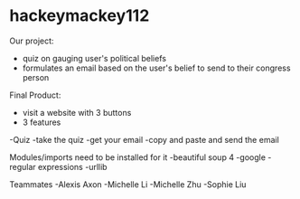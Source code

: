 # hackeymackey112

Our project:
- quiz on gauging user's political beliefs
- formulates an email based on the user's belief to send to their congress person

Final Product:
- visit a website with 3 buttons
- 3 features

-Quiz
  -take the quiz
  -get your email
  -copy and paste and send the email

Modules/imports need to be installed for it
  -beautiful soup 4
  -google
  -regular expressions
  -urllib 
  
Teammates
  -Alexis Axon
  -Michelle Li
  -Michelle Zhu
  -Sophie Liu
